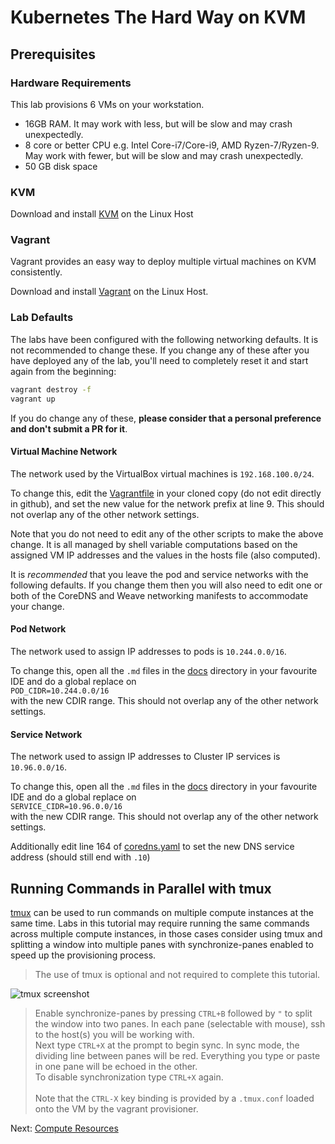 # Kubernetes The Hard Way on KVM

## Prerequisites


### Hardware Requirements

This lab provisions 6 VMs on your workstation.

- 16GB RAM. It may work with less, but will be slow and may crash unexpectedly.
- 8 core or better CPU e.g. Intel Core-i7/Core-i9, AMD Ryzen-7/Ryzen-9. May work with fewer, but will be slow and may crash unexpectedly.
- 50 GB disk space

### KVM

Download and install [KVM](https://linux-kvm.org/page/HOWTO) on the Linux Host

### Vagrant

Vagrant provides an easy way to deploy multiple virtual machines on KVM consistently.

Download and install [Vagrant](https://www.vagrantup.com/) on the Linux Host.

### Lab Defaults

The labs have been configured with the following networking defaults. It is not recommended to change these. If you change any of these after you have deployed any of the lab, you'll need to completely reset it and start again from the beginning:

```bash
vagrant destroy -f
vagrant up
```

If you do change any of these, **please consider that a personal preference and don't submit a PR for it**.

#### Virtual Machine Network

The network used by the VirtualBox virtual machines is `192.168.100.0/24`.

To change this, edit the [Vagrantfile](../../vagrant/Vagrantfile) in your cloned copy (do not edit directly in github), and set the new value for the network prefix at line 9. This should not overlap any of the other network settings.

Note that you do not need to edit any of the other scripts to make the above change. It is all managed by shell variable computations based on the assigned VM  IP  addresses and the values in the hosts file (also computed).

It is *recommended* that you leave the pod and service networks with the following defaults. If you change them then you will also need to edit one or both of the CoreDNS and Weave networking manifests to accommodate your change.

#### Pod Network

The network used to assign IP addresses to pods is `10.244.0.0/16`.

To change this, open all the `.md` files in the [docs](../../docs/) directory in your favourite IDE and do a global replace on<br>
`POD_CIDR=10.244.0.0/16`<br>
with the new CDIR range.  This should not overlap any of the other network settings.

#### Service Network

The network used to assign IP addresses to Cluster IP services is `10.96.0.0/16`.

To change this, open all the `.md` files in the [docs](../../docs/) directory in your favourite IDE and do a global replace on<br>
`SERVICE_CIDR=10.96.0.0/16`<br>
with the new CDIR range.  This should not overlap any of the other network settings.

Additionally edit line 164 of [coredns.yaml](../../deployments/coredns.yaml) to set the new DNS service address (should still end with `.10`)

## Running Commands in Parallel with tmux

[tmux](https://github.com/tmux/tmux/wiki) can be used to run commands on multiple compute instances at the same time. Labs in this tutorial may require running the same commands across multiple compute instances, in those cases consider using tmux and splitting a window into multiple panes with synchronize-panes enabled to speed up the provisioning process.

> The use of tmux is optional and not required to complete this tutorial.

![tmux screenshot](../../images/tmux-screenshot.png)

> Enable synchronize-panes by pressing `CTRL+B` followed by `"` to split the window into two panes. In each pane (selectable with mouse), ssh to the host(s) you will be working with.</br>Next type `CTRL+X` at the prompt to begin sync. In sync mode, the dividing line between panes will be red. Everything you type or paste in one pane will be echoed in the other.<br>To disable synchronization type `CTRL+X` again.</br></br>Note that the `CTRL-X` key binding is provided by a `.tmux.conf` loaded onto the VM by the vagrant provisioner.

Next: [Compute Resources](02-compute-resources.md)
